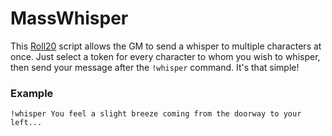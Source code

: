# MassWhisper
This [Roll20](http://roll20.net/) script allows the GM to send a whisper to multiple characters at once. Just select a token for every character to whom you wish to whisper, then send your message after the `!whisper` command. It's that simple!

### Example
`!whisper You feel a slight breeze coming from the doorway to your left...`
